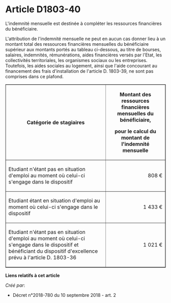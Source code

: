 # Article D1803-40

L'indemnité mensuelle est destinée à compléter les ressources financières du bénéficiaire.

L'attribution de l'indemnité mensuelle ne peut en aucun cas donner lieu à un montant total des ressources financières
mensuelles du bénéficiaire supérieur aux montants portés au tableau ci-dessous, au titre de bourses, salaires, indemnités,
rémunérations, aides financières versés par l'Etat, les collectivités territoriales, les organismes sociaux ou les
entreprises. Toutefois, les aides sociales au logement, ainsi que l'aide concourant au financement des frais d'installation
de l'article D. 1803-39, ne sont pas comprises dans ce plafond.

<table border="1">
  <tbody>
    <tr>
      <th>

Catégorie de stagiaires</th>
      <th>

Montant des ressources financières mensuelles du bénéficiaire,

pour le calcul du montant de l'indemnité mensuelle</th>
    </tr>
    <tr>
      <td align="left">

Etudiant n'étant pas en situation d'emploi au moment où celui-ci s'engage dans le dispositif</td>
      <td align="right">

808 €</td>
    </tr>
    <tr>
      <td align="left">

Etudiant étant en situation d'emploi au moment où celui-ci s'engage dans le dispositif</td>
      <td align="right">

1 433 €</td>
    </tr>
    <tr>
      <td align="left">

Etudiant n'étant pas en situation d'emploi au moment où celui-ci s'engage dans le dispositif et bénéficiant du dispositif
d'excellence prévu à l'article D. 1803-36</td>
      <td align="right">

1 021 €</td>
    </tr>
  </tbody>
</table>

**Liens relatifs à cet article**

_Créé par_:

  - Décret n°2018-780 du 10 septembre 2018 - art. 2
